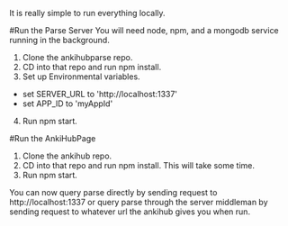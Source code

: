 It is really simple to run everything locally.

#Run the Parse Server
You will need node, npm, and a mongodb service running in the background.

1. Clone the ankihubparse repo.
2. CD into that repo and run npm install.
3. Set up Environmental variables.
  - set SERVER_URL to 'http://localhost:1337'
  - set APP_ID to 'myAppId'
4. Run npm start.

#Run the AnkiHubPage

1. Clone the ankihub repo.
2. CD into that repo and run npm install. This will take some time.
3. Run npm start.

You can now query parse directly by sending request to http://localhost:1337
or query parse through the server middleman by sending request to whatever
url the ankihub gives you when run.
